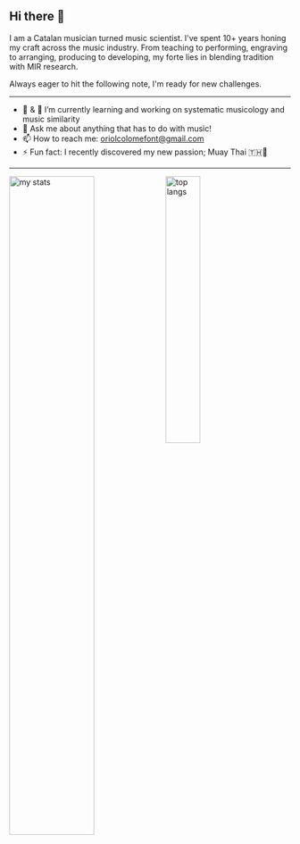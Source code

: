 ## Hi there 👋
I am a Catalan musician turned music scientist. I've spent 10+ years honing my craft across the music industry. From teaching to performing, engraving to arranging, producing to developing, my forte lies in blending tradition with MIR research. 

Always eager to hit the following note, I'm ready for new challenges.

---

- 🔭 & 🌱 I’m currently learning and working on systematic musicology and music similarity
- 💬 Ask me about anything that has to do with music!
- 📫 How to reach me: oriolcolomefont@gmail.com
- ⚡ Fun fact: I recently discovered my new passion; Muay Thai 🇹🇭🙏

---

<img alt="my stats" align="left" width ="55%" src="https://github-readme-stats.vercel.app/api?username=oriolcolomefont"/>

<img alt="top langs" align="left" width ="35%" src="https://github-readme-stats.vercel.app/api/top-langs/?username=oriolcolomefont&show_icons=true"/>
